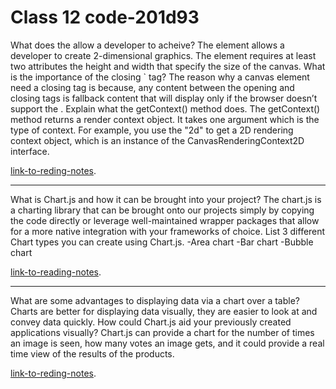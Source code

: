 # Class 12 code-201d93

What does the <canvas> allow a developer to acheive?
The <canvas> element allows a developer to create 2-dimensional graphics. The element requires at least two attributes the height and width that specify the size of the canvas.
What is the importance of the closing `</canvas> tag?
The reason why a canvas element need a closing tag is because, any content between the opening and closing tags is fallback content that will display only if the browser doesn’t support the <canvas>.
Explain what the getContext() method does.
The getContext() method returns a render context object. It takes one argument which is the type of context. For example, you use the "2d" to get a 2D rendering context object, which is an instance of the CanvasRenderingContext2D interface.

[link-to-reding-notes](https://www.javascripttutorial.net/web-apis/javascript-canvas/).
********************************************************************************************************************
What is Chart.js and how it can be brought into your project?
The chart.js is a charting library that can be brought onto our projects simply by copying the code directly or leverage well-maintained wrapper packages that allow for a more native integration with your frameworks of choice.
List 3 different Chart types you can create using Chart.js.
-Area chart
-Bar chart
-Bubble chart

 [link-to-reading-notes](https://www.chartjs.org/docs/latest/).
********************************************************************************************************************
What are some advantages to displaying data via a chart over a table?
Charts are better for displaying data visually, they are easier to look at and convey data quickly.
How could Chart.js aid your previously created applications visually?
Chart.js can provide a chart for the number of times an image is seen, how many votes an image gets, and it could provide a real time view of the results of the products.

[link-to-reding-notes](https://www.webdesignerdepot.com/2013/11/easily-create-stunning-animated-charts-with-chart-js/).
